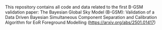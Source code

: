 This repository contains all code and data related to the first B-GSM validation paper: The Bayesian Global Sky Model (B-GSM): Validation of a Data Driven Bayesian Simultaneous Component Separation and Calibration Algorithm for EoR Foreground Modelling (https://arxiv.org/abs/2501.01417)
